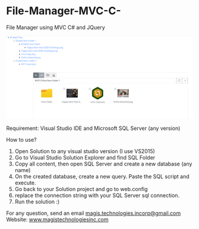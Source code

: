 # File-Manager-MVC-C-
File Manager using MVC C# and JQuery 

<img src="https://github.com/sniper57/File-Manager-MVC-C-/blob/master/FileManagerApp/Assets/img/filemanagerapp.PNG" />

Requirement: Visual Studio IDE and Microsoft SQL Server (any version)

How to use?

1. Open Solution to any visual studio version (I use VS2015)
2. Go to Visual Studio Solution Explorer and find SQL Folder
3. Copy all content, then open SQL Server and create a new database (any name)
4. On the created database, create a new query. Paste the SQL script and execute.
5. Go back to your Solution project and go to web.config
6. replace the connection string with your SQL Server sql connection.
7. Run the solution :)

For any question, send an email magis.technologies.incorp@gmail.com
Website: www.magistechnologiesinc.com

